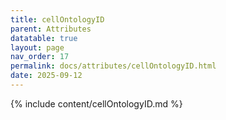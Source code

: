 ```yaml
---
title: cellOntologyID
parent: Attributes
datatable: true
layout: page
nav_order: 17
permalink: docs/attributes/cellOntologyID.html
date: 2025-09-12
---
```

{% include content/cellOntologyID.md %}
